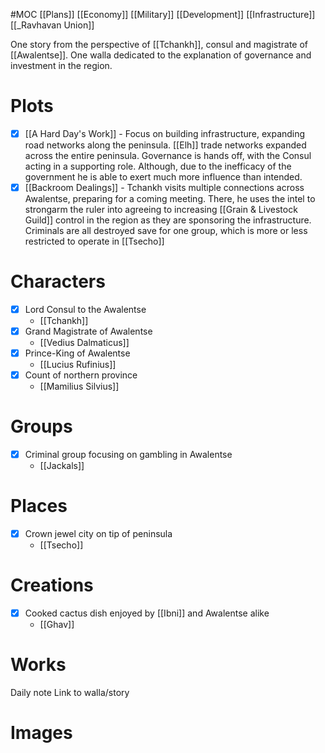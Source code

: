 #MOC 
[[Plans]]
[[Economy]]
[[Military]]
[[Development]]
[[Infrastructure]]
[[_Ravhavan Union]]

One story from the perspective of [[Tchankh]], consul and magistrate of [[Awalentse]]. One walla dedicated to the explanation of governance and investment in the region. 
# Plots
- [x] [[A Hard Day's Work]] - Focus on building infrastructure, expanding road networks along the peninsula. [[Elh]] trade networks expanded across the entire peninsula. Governance is hands off, with the Consul acting in a supporting role. Although, due to the inefficacy of the government he is able to exert much more influence than intended.
- [x] [[Backroom Dealings]] - Tchankh visits multiple connections across Awalentse, preparing for a coming meeting. There, he uses the intel to strongarm the ruler into agreeing to increasing [[Grain & Livestock Guild]] control in the region as they are sponsoring the infrastructure. Criminals are all destroyed save for one group, which is more or less restricted to operate in [[Tsecho]]
# Characters
- [x] Lord Consul to the Awalentse
	- [[Tchankh]]
- [x] Grand Magistrate of Awalentse
	- [[Vedius Dalmaticus]]
- [x] Prince-King of Awalentse
	- [[Lucius Rufinius]]
- [x] Count of northern province
	- [[Mamilius Silvius]]
# Groups
- [x] Criminal group focusing on gambling in Awalentse
	- [[Jackals]]
# Places
- [x] Crown jewel city on tip of peninsula
	- [[Tsecho]]
# Creations
- [x] Cooked cactus dish enjoyed by [[Ibni]] and Awalentse alike
	- [[Ghav]]
# Works
Daily note
	Link to walla/story

# Images
	